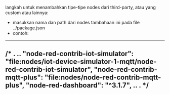 langkah untuk menambahkan tipe-tipe nodes dari third-party, atau yang custom atau lainnya:
 - masukkan nama dan path dari nodes tambahaan ini pada file ../package.json
 - contoh:
 ----------------------------------
 /*
 .
 ..
 "node-red-contrib-iot-simulator": "file:nodes/iot-device-simulator-1-mqtt/node-red-contrib-iot-simulator",
 "node-red-contrib-mqtt-plus": "file:nodes/node-red-contrib-mqtt-plus",
 "node-red-dashboard": "^3.1.7",
 ..
 .
 */
  ----------------------------------
